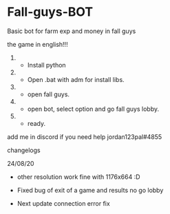 # Fall-guys-BOT

Basic bot for farm exp and money in fall guys 

the game in english!!!

1. * Install python

2. * Open .bat with adm for install libs.

3. * open fall guys.

4. * open bot, select option and go fall guys lobby.

5. * ready.


add me in discord if you need help
jordan123pal#4855


changelogs

24/08/20

 * other resolution work fine with 1176x664 :D
 
 * Fixed bug of exit of a game and results no go lobby 
 
 * Next update connection error fix
